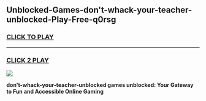
## Unblocked-Games-don't-whack-your-teacher-unblocked-Play-Free-q0rsg
<h3>
<a href="https://premium76.site?title=don't-whack-your-teacher-unblocked&ref=23A">CLICK TO PLAY</a></h3>
<hr>

<h3>
<a href="https://premium76.site?title=don't-whack-your-teacher-unblocked&ref=23A">CLICK 2 PLAY</a>
  
</h3>

<a href="https://premium76.site?title=don't-whack-your-teacher-unblocked&ref=23A"><img src="https://clearcache.store/games.png"></a>


**don't-whack-your-teacher-unblocked games unblocked: Your Gateway to Fun and Accessible Online Gaming**
